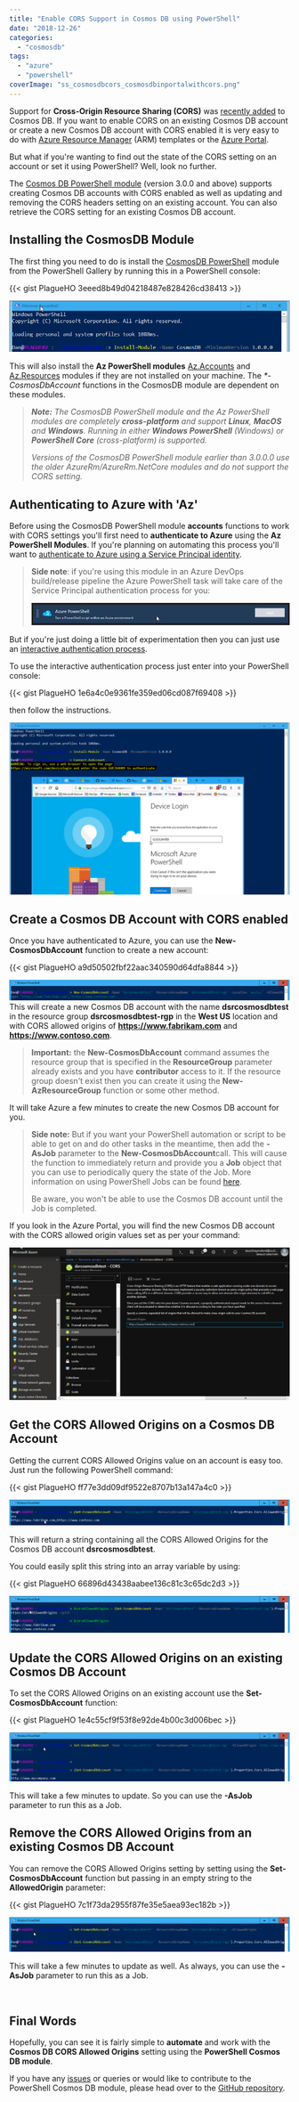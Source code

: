 ```yaml
---
title: "Enable CORS Support in Cosmos DB using PowerShell"
date: "2018-12-26"
categories:
  - "cosmosdb"
tags:
  - "azure"
  - "powershell"
coverImage: "ss_cosmosdbcors_cosmosdbinportalwithcors.png"
---
```


Support for **Cross-Origin Resource Sharing (CORS)** was [recently added](https://azure.microsoft.com/en-us/blog/azure-cosmos-now-supports-cross-origin-resource-sharing-cors/) to Cosmos DB. If you want to enable CORS on an existing Cosmos DB account or create a new Cosmos DB account with CORS enabled it is very easy to do with [Azure Resource Manager](https://docs.microsoft.com/en-us/azure/cosmos-db/how-to-configure-cross-origin-resource-sharing#enable-cors-support-from-resource-manager-template) (ARM) templates or the [Azure Portal](https://docs.microsoft.com/en-us/azure/cosmos-db/how-to-configure-cross-origin-resource-sharing#enable-cors-support-from-azure-portal).

But what if you're wanting to find out the state of the CORS setting on an account or set it using PowerShell? Well, look no further.

The [Cosmos DB PowerShell module](https://www.powershellgallery.com/packages/CosmosDB) (version 3.0.0 and above) supports creating Cosmos DB accounts with CORS enabled as well as updating and removing the CORS headers setting on an existing account. You can also retrieve the CORS setting for an existing Cosmos DB account.

## Installing the CosmosDB Module

The first thing you need to do is install the [CosmosDB PowerShell](https://www.powershellgallery.com/packages/CosmosDB) module from the PowerShell Gallery by running this in a PowerShell console:

{{< gist PlagueHO 3eeed8b49d04218487e828426cd38413 >}}

![ss_cosmosdbcors_installmodule](/images/ss_cosmosdbcors_installmodule.png)

This will also install the **Az PowerShell modules** [Az.Accounts](https://docs.microsoft.com/en-us/powershell/module/az.accounts/?view=azps-1.0.0#profile) and [Az.Resources](https://docs.microsoft.com/en-us/powershell/module/az.resources/?view=azps-1.0.0#resources) modules if they are not installed on your machine. The _\*-CosmosDbAccount_ functions in the CosmosDB module are dependent on these modules.

> _**Note:** The CosmosDB PowerShell module and the Az PowerShell modules are completely **cross-platform** and support **Linux**, **MacOS** and **Windows**. Running in either **Windows PowerShell** (Windows) or **PowerShell Core** (cross-platform) is supported._
>
> _Versions of the CosmosDB PowerShell module earlier than 3.0.0.0 use the older AzureRm/AzureRm.NetCore modules and do not support the CORS setting._

## Authenticating to Azure with 'Az'

Before using the CosmosDB PowerShell module **accounts** functions to work with CORS settings you'll first need to **authenticate to Azure** using the **Az** **PowerShell Modules**. If you're planning on automating this process you'll want to [authenticate to Azure using a Service Principal identity](https://docs.microsoft.com/en-us/powershell/azure/authenticate-azureps?view=azps-1.0.0#sign-in-with-a-service-principal).

> **Side note**: if you're using this module in an Azure DevOps build/release pipeline the Azure PowerShell task will take care of the Service Principal authentication process for you:
>
> ![ss_cosmosdbcors_azuredevopspowershelltask](/images/ss_cosmosdbcors_azuredevopspowershelltask.png)

But if you're just doing a little bit of experimentation then you can just use an [interactive authentication process](https://docs.microsoft.com/en-us/powershell/azure/authenticate-azureps?view=azps-1.0.0#sign-in-interactively).

To use the interactive authentication process just enter into your PowerShell console:

{{< gist PlagueHO 1e6a4c0e9361fe359ed06cd087f69408 >}}

then follow the instructions.

![ss_cosmosdbcors_authenticateaz.png](/images/ss_cosmosdbcors_authenticateaz.png)

## Create a Cosmos DB Account with CORS enabled

Once you have authenticated to Azure, you can use the **New-CosmosDbAccount** function to create a new account:

{{< gist PlagueHO a9d50502fbf22aac340590d64dfa8844 >}}

![ss_cosmosdbcors_newcosmosdbaccount](/images/ss_cosmosdbcors_newcosmosdbaccount.png)This will create a new Cosmos DB account with the name **dsrcosmosdbtest** in the resource group **dsrcosmosdbtest-rgp** in the **West US** location and with CORS allowed origins of **https://www.fabrikam.com** and **https://www.contoso.com**.

> **Important:** the **New-CosmosDbAccount** command assumes the resource group that is specified in the **ResourceGroup** parameter already exists and you have **contributor** access to it. If the resource group doesn't exist then you can create it using the **New-AzResourceGroup** function or some other method.

It will take Azure a few minutes to create the new Cosmos DB account for you.

> **Side note:** But if you want your PowerShell automation or script to be able to get on and do other tasks in the meantime, then add the **\-AsJob** parameter to the **New-CosmosDbAccount**call. This will cause the function to immediately return and provide you a **Job** object that you can use to periodically query the state of the Job. More information on using PowerShell Jobs can be found [here](https://blogs.technet.microsoft.com/heyscriptingguy/2012/12/31/using-windows-powershell-jobs/).
>
> Be aware, you won't be able to use the Cosmos DB account until the Job is completed.

If you look in the Azure Portal, you will find the new Cosmos DB account with the CORS allowed origin values set as per your command:

![ss_cosmosdbcors_cosmosdbinportalwithcors](/images/ss_cosmosdbcors_cosmosdbinportalwithcors.png)

## Get the CORS Allowed Origins on a Cosmos DB Account

Getting the current CORS Allowed Origins value on an account is easy too. Just run the following PowerShell command:

{{< gist PlagueHO ff77e3dd09df9522e8707b13a147a4c0 >}}

![ss_cosmosdbcors_getcosmosdbcors](/images/ss_cosmosdbcors_getcosmosdbcors.png)

This will return a string containing all the CORS Allowed Origins for the Cosmos DB account **dsrcosmosdbtest**.

You could easily split this string into an array variable by using:

{{< gist PlagueHO 66896d43438aabee136c81c3c65dc2d3 >}}

![ss_cosmosdbcors_getcosmosdbcorssplit](/images/ss_cosmosdbcors_getcosmosdbcorssplit.png)

## Update the CORS Allowed Origins on an existing Cosmos DB Account

To set the CORS Allowed Origins on an existing account use the **Set-CosmosDbAccount** function:

{{< gist PlagueHO 1e4c55cf9f53f8e92de4b00c3d006bec >}}

![ss_cosmosdbcors_setcosmosdbcors](/images/ss_cosmosdbcors_setcosmosdbcors.png)

This will take a few minutes to update. So you can use the **\-AsJob** parameter to run this as a Job.

## Remove the CORS Allowed Origins from an existing Cosmos DB Account

You can remove the CORS Allowed Origins setting by setting using the **Set-CosmosDbAccount** function but passing in an empty string to the **AllowedOrigin** parameter:

{{< gist PlagueHO 7c1f73da2955f87fe35e5aea93ec182b >}}

![ss_cosmosdbcors_removecosmosdbcors](/images/ss_cosmosdbcors_removecosmosdbcors.png)

This will take a few minutes to update as well. As always, you can use the **\-AsJob** parameter to run this as a Job.

 

## Final Words

Hopefully, you can see it is fairly simple to **automate** and work with the **Cosmos DB CORS Allowed Origins** setting using the **PowerShell Cosmos DB module**.

If you have any [issues](https://github.com/PlagueHO/CosmosDB/issues) or queries or would like to contribute to the PowerShell Cosmos DB module, please head over to the [GitHub repository](https://github.com/PlagueHO/CosmosDB).

